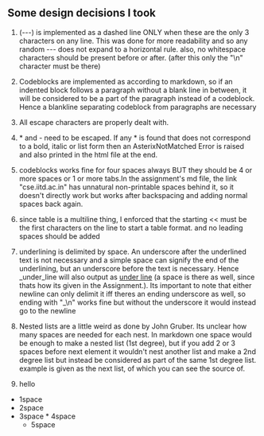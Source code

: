 ## Some design decisions I took

1. (---) is implemented as a dashed line ONLY when these are the only 3 characters on any line. This was done for more readability and so any random --- does not expand to a horizontal rule. also, no whitespace characters should be present before or after. (after this only the "\n" character must be there)

4. Codeblocks are implemented as according to markdown, so if an indented block follows a paragraph without a blank line in between, it will be considered to be a part of the paragraph instead of a codeblock. Hence a blankline separating codeblock from paragraphs are necessary

5. All escape characters are properly dealt with.

6. \* and \- need to be escaped. If any * is found that does not correspond to a bold, italic or list form then an AsterixNotMatched Error is raised and also printed in the html file at the end.

7. codeblocks works fine for four spaces always BUT they should be 4 or more spaces or 1 or more tabs.In the assignment's md file, the link "cse.iitd.ac.in" has unnatural non-printable spaces behind it, so it doesn't directly work but works after backspacing and adding normal spaces back again.

8. since table is a multiline thing, I enforced that the starting << must be the first characters on the line to start a table format.
and no leading spaces should be added

6. underlining is delimited by space. An underscore after the underlined text is not necessary and a simple space can signify the end of the underlining, but an underscore before the text is necessary. Hence  \_under\_line will also output as <u>under line</u> (a space is there as well, since thats how its given in the Assignment.). Its important to note that either newline can only delimit it iff theres an ending underscore as well, so ending with "\_\n" works fine but without the underscore it would instead go to the newline

2. Nested lists are a little weird as done by John Gruber. Its unclear how many spaces are needed for each nest. In markdown one space would be enough to make a nested list (1st degree), but if you add 2 or 3 spaces before next element it wouldn't nest another list and make a 2nd degree list but instead be considered as part of the same 1st degree list. example is given as the next list, of which you can see the source of.
3. hello
 * 1space
  * 2space
   * 3space
    * 4space
     * 5space

